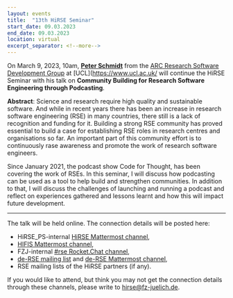 ```yaml
---
layout: events
title:  "13th HiRSE Seminar"
start_date: 09.03.2023
end_date: 09.03.2023
location: virtual
excerpt_separator: <!--more-->
---
```


On March 9, 2023, 10am, [**Peter Schmidt**](https://www.ucl.ac.uk/advanced-research-computing/people/peter-schmidt) from the [ARC Research Software Development Group](https://www.ucl.ac.uk/advanced-research-computing) at [UCL](https://www.ucl.ac.uk/ will continue the HiRSE Seminar with his talk on **Community Building for Research Software Engineering through Podcasting**. 
<!--more-->

**Abstract**: 
Science and research require high quality and sustainable software. And while in recent years there has been an increase in research software engineering (RSE) in many countries, there still is a lack of recognition and funding for it. Building a strong RSE community has proved essential to build a case for establishing RSE roles in research centres and organisations so far. An important part of this community effort is to continuously rase awareness and promote the work of research software engineers.

Since January 2021, the podcast show Code for Thought, has been covering the work of RSEs. In this seminar, I will discuss how podcasting can be used as a tool to help build and strengthen communities. In addition to that, I will discuss the challenges of launching and running a podcast and reflect on experiences gathered and lessons learnt and how this will impact future development.

***

The talk will be held online. The connection details will be posted here:

* HiRSE_PS-internal [HiRSE Mattermost channel](https://mattermost.hzdr.de/hirse),
* [HIFIS Mattermost channel](https://mattermost.hzdr.de/hifis), 
* FZJ-internal [#rse Rocket.Chat channel](https://chat.fz-juelich.de/channel/rse),
* [de-RSE mailing list](https://de-rse.org/de/join.html) and [de-RSE Mattermost channel](https://chat.gwdg.de/channel/derse),
* RSE mailing lists of the HiRSE partners (if any).

If you would like to attend, but think you may not get the connection details through these channels, please write to [hirse@fz-juelich.de](mailto:hirse@fz-juelich.de).
